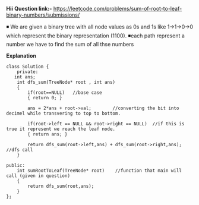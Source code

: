 **Hii**
**Question link:-** https://leetcode.com/problems/sum-of-root-to-leaf-binary-numbers/submissions/

◾ We are given a binary tree with all node values as 0s and 1s like 1->1->0->0 which represent the binary representation (1100).
◾each path represent a number we have to find the sum of all thse numbers

**Explanation**

```
class Solution {
    private:
   int ans;
    int dfs_sum(TreeNode* root , int ans)
    {        
        if(root==NULL)   //base case
        { return 0; }
        
        ans = 2*ans + root->val;        //converting the bit into decimel while transvering to top to bottom.
        
        if(root->left == NULL && root->right == NULL)  //if this is true it represent we reach the leaf node.
        { return ans; }
       
        return dfs_sum(root->left,ans) + dfs_sum(root->right,ans);  //dfs call 
    }

public:
    int sumRootToLeaf(TreeNode* root)    //function that main will call (given in question)
    {
        return dfs_sum(root,ans);    
    }
};
```
